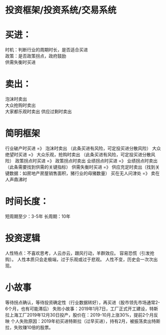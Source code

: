 # 投资框架/投资系统/交易系统

# 买进：
时机：判断行业的周期时长，是否适合买进  
政策：是否政策拐点，政府鼓励  
供需失衡时买进

# 卖出：
泡沫时卖出  
大众抢购时卖出  
大家都乐观时卖出
供应过剩时卖出  

# 简明框架
行业破产时买进 =》 泡沫时卖出 （此条买进有风险，可定投买进分散风险）
大众绝望时买进 =》 大众乐观，抢购时卖出  （此条买进有风险，可定投买进分散风险）
政策拐点时买进 =》 政策拐点时卖出
业绩拐点时买进 =》 业绩拐点时卖出（此条需要找到供需的关键指标）
供需失衡时买进 =》 供应充足时卖出（找到关键数据：如房地产房屋销售面积，猪行业的母猪数量）
买在无人问津处 =》 卖在人声鼎沸时

# 时间长度：
短周期至少：3-5年
长周期：10年

# 投资逻辑
人性特点：不喜欢思考，人云亦云，跟风行动，羊群效应。
容易恐慌（引发抢购）。
人性本质只会走极端，过于乐观或过于悲观。
人性不变，历史会一次次出现。


# 小故事
等待拐点确认，等待投资确定性（行业数据转好），再买进（股市领先市场通常2-6个月，也有可能滞后）
	失败小故事：2019年1月7日，工厂正式开工建设，特斯拉上海工厂2019年12月30日投产，股价在：2019-10月上涨30%，提前2个月反映
	个人失败原因：2019年初买进特斯拉（过早买进），持有2月，被振荡卖出特斯拉，失败赚10倍的股票。


